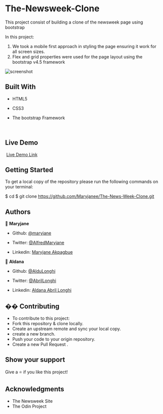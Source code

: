 # The-Newsweek-Clone

This project consist of building a clone of the newsweek page using bootstrap

In this project:

1. We took a mobile first approach in styling the page ensuring it work for all screen sizes.
2. Flex and grid properties were used for the page layout using the bootstrap v4.5 framework

![screenshot](/img/screenshot.PNG)
​​

## Built With

- HTML5
- CSS3
- The bootstrap Framework

  ​

## Live Demo

​
[Live Demo Link](https://rawcdn.githack.com/Maryjanee/The-Next-Web-Clone/378893a7a7bf58dad79c6db91fb7366fe875302e/index.html)
​

## Getting Started

To get a local copy of the repository please run the following commands on your terminal:

$ cd <folder>
$ git clone https://github.com/Maryjanee/The-News-Week-Clone.git
​

## Authors

👤 **Maryjane**

- Github: [@maryjane](https://github.com/maryjanee)

- Twitter: [@AlfredMaryjane](https://twitter.com/AlfredMaryjane)

- Linkedin: [Maryjane Akpagbue](https://www.linkedin.com/in/maryjane-akpagbue-1500b7173/)

👤 **Aldana**
​

- Github: [@AlduLonghi](https://github.com/AlduLonghi)

- Twitter: [@AbrilLonghi](https://twitter.com/AbrilLonghi)

- Linkedin: [Aldana Abril Longhi](https://www.linkedin.com/in/aldana-abril-longhi-a842ba1a7/)
  ​

## �� Contributing

- To contribute to this project:
- Fork this repository & clone locally.
- Create an upstream remote and sync your local copy.
- create a new branch.
- Push your code to your origin repository.
- Create a new Pull Request .

## Show your support

Give a ⭐️ if you like this project!
​

## Acknowledgments

- The Newsweek Site
- The Odin Project
